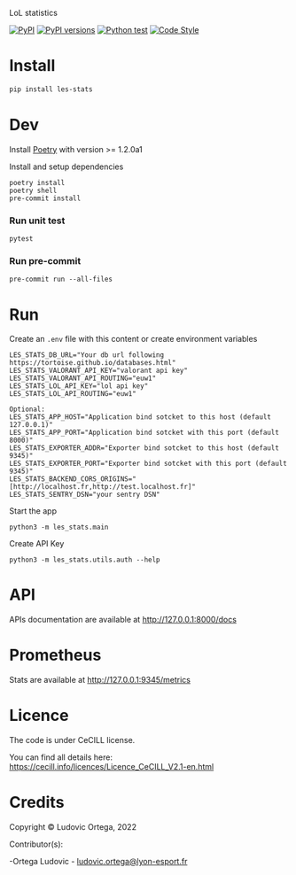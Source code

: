 LoL statistics

[![PyPI](https://img.shields.io/pypi/v/les-stats.svg)](https://pypi.python.org/pypi/les-stats)
[![PyPI versions](https://img.shields.io/pypi/pyversions/les-stats.svg)](https://pypi.python.org/pypi/les-stats)
[![Python test](https://github.com/lyon-esport/stats/actions/workflows/test.yml/badge.svg)](https://github.com/lyon-esport/stats/actions/workflows/test.yml)
[![Code Style](https://img.shields.io/badge/code%20style-black-000000.svg)](https://github.com/ambv/black)

# Install
```bash
pip install les-stats
```

# Dev
Install [Poetry](https://python-poetry.org/docs/master/#installing-with-the-official-installer) with version >= 1.2.0a1

Install and setup dependencies
```
poetry install
poetry shell
pre-commit install
```

### Run unit test
```
pytest
```

### Run pre-commit
```
pre-commit run --all-files
```

# Run
Create an `.env` file with this content or create environment variables
```
LES_STATS_DB_URL="Your db url following https://tortoise.github.io/databases.html"
LES_STATS_VALORANT_API_KEY="valorant api key"
LES_STATS_VALORANT_API_ROUTING="euw1"
LES_STATS_LOL_API_KEY="lol api key"
LES_STATS_LOL_API_ROUTING="euw1"

Optional:
LES_STATS_APP_HOST="Application bind sotcket to this host (default 127.0.0.1)"
LES_STATS_APP_PORT="Application bind sotcket with this port (default 8000)"
LES_STATS_EXPORTER_ADDR="Exporter bind sotcket to this host (default 9345)"
LES_STATS_EXPORTER_PORT="Exporter bind sotcket with this port (default 9345)"
LES_STATS_BACKEND_CORS_ORIGINS="[http://localhost.fr,http://test.localhost.fr]"
LES_STATS_SENTRY_DSN="your sentry DSN"
```

Start the app
```
python3 -m les_stats.main
```

Create API Key
```
python3 -m les_stats.utils.auth --help
```

# API
APIs documentation are available at http://127.0.0.1:8000/docs

# Prometheus
Stats are available at http://127.0.0.1:9345/metrics

# Licence

The code is under CeCILL license.

You can find all details here: https://cecill.info/licences/Licence_CeCILL_V2.1-en.html

# Credits

Copyright © Ludovic Ortega, 2022

Contributor(s):

-Ortega Ludovic - ludovic.ortega@lyon-esport.fr
